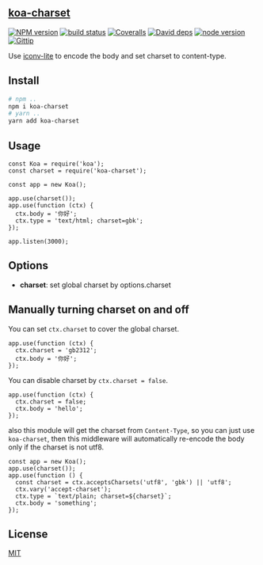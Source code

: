 [koa-charset][github-repo]
----------

[![NPM version][npm-image]][npm-url]
[![build status][travis-image]][travis-url]
[![Coveralls][coveralls-image]][coveralls-url]
[![David deps][david-image]][david-url]
[![node version][node-image]][node-url]
[![Gittip][gittip-image]][gittip-url]

[github-repo]: https://github.com/koajs/charset
[npm-image]: https://img.shields.io/npm/v/koa-charset.svg?style=flat-square
[npm-url]: https://npmjs.org/package/koa-charset
[travis-image]: https://img.shields.io/travis/koajs/charset.svg?style=flat-square
[travis-url]: https://travis-ci.org/koajs/charset
[coveralls-image]: https://img.shields.io/coveralls/koajs/charset.svg?style=flat-square
[coveralls-url]: https://coveralls.io/r/koajs/charset?branch=master
[david-image]: https://img.shields.io/david/koajs/charset.svg?style=flat-square
[david-url]: https://david-dm.org/koajs/charset
[node-image]: https://img.shields.io/badge/node.js-%3E=_0.11-red.svg?style=flat-square
[node-url]: http://nodejs.org/download/
[gittip-image]: https://img.shields.io/gittip/dead-horse.svg?style=flat-square
[gittip-url]: https://www.gittip.com/dead-horse/

Use [iconv-lite](https://github.com/ashtuchkin/iconv-lite) to encode the body and set charset to content-type.

## Install

```bash
# npm ..
npm i koa-charset
# yarn ..
yarn add koa-charset
```

## Usage

```
const Koa = require('koa');
const charset = require('koa-charset');

const app = new Koa();

app.use(charset());
app.use(function (ctx) {
  ctx.body = '你好';
  ctx.type = 'text/html; charset=gbk';
});

app.listen(3000);
```

## Options

* **charset**: set global charset by options.charset

## Manually turning charset on and off

You can set `ctx.charset` to cover the global charset.

```
app.use(function (ctx) {
  ctx.charset = 'gb2312';
  ctx.body = '你好';
});
```

You can disable charset by `ctx.charset = false`.

```
app.use(function (ctx) {
  ctx.charset = false;
  ctx.body = 'hello';
});
```

also this module will get the charset from `Content-Type`, so you can just use `koa-charset`,
then this middleware will automatically re-encode the body only if the charset is not utf8.

```
const app = new Koa();
app.use(charset());
app.use(function () {
  const charset = ctx.acceptsCharsets('utf8', 'gbk') || 'utf8';
  ctx.vary('accept-charset');
  ctx.type = `text/plain; charset=${charset}`;
  ctx.body = 'something';
});
```

## License

[MIT](LICENSE)

